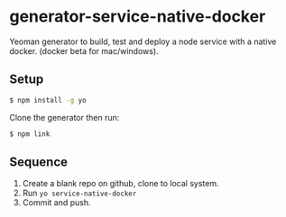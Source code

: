 # generator-service-native-docker

Yeoman generator to build, test and deploy a node service with a native docker. (docker beta for mac/windows).


## Setup

```bash
$ npm install -g yo
```

Clone the generator then run:

```bash
$ npm link
```

## Sequence

1. Create a blank repo on github, clone to local system.
2. Run `yo service-native-docker`
3. Commit and push.
